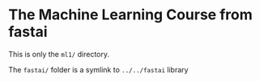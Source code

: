 # The Machine Learning Course from fastai

This is only the `ml1/` directory. 

The `fastai/` folder is a symlink to `../../fastai` library
